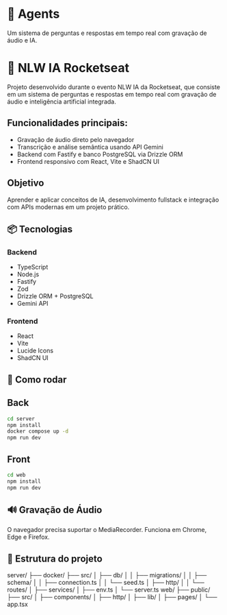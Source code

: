 # 🧠 Agents

Um sistema de perguntas e respostas em tempo real com gravação de áudio e IA.

# 🚀 NLW IA Rocketseat

Projeto desenvolvido durante o evento NLW IA da Rocketseat, que consiste em um sistema de perguntas e respostas em tempo real com gravação de áudio e inteligência artificial integrada.

## Funcionalidades principais:

- Gravação de áudio direto pelo navegador
- Transcrição e análise semântica usando API Gemini
- Backend com Fastify e banco PostgreSQL via Drizzle ORM
- Frontend responsivo com React, Vite e ShadCN UI

## Objetivo

Aprender e aplicar conceitos de IA, desenvolvimento fullstack e integração com APIs modernas em um projeto prático.

## 📦 Tecnologias

### Backend
- TypeScript
- Node.js
- Fastify
- Zod
- Drizzle ORM + PostgreSQL
- Gemini API

### Frontend
- React
- Vite
- Lucide Icons
- ShadCN UI

## 🚀 Como rodar

## Back
```bash
cd server
npm install
docker compose up -d
npm run dev
```

## Front

```bash
cd web
npm install
npm run dev
```


## 🔊 Gravação de Áudio

O navegador precisa suportar o MediaRecorder. Funciona em Chrome, Edge e Firefox.

## 📂 Estrutura do projeto

server/
├── docker/
├── src/
│   ├── db/
│   │   ├── migrations/
│   │   ├── schema/
│   │   ├── connection.ts
│   │   └── seed.ts
│   ├── http/
│   │   └── routes/
│   ├── services/
│   ├── env.ts
│   └── server.ts
web/
├── public/
├── src/
│   ├── components/
│   ├── http/
│   ├── lib/
│   ├── pages/
│   └── app.tsx